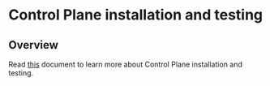 # Control Plane installation and testing

## Overview

Read [this](https://github.com/kyma-project/control-plane#installation) document to learn more about Control Plane installation and testing.